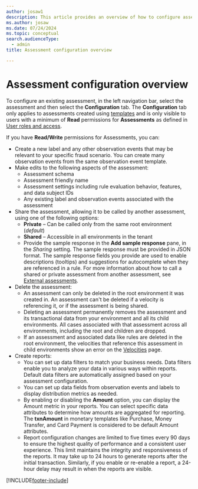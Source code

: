```yaml
---
author: josaw1
description: This article provides an overview of how to configure assessments in Fraud Protection.
ms.author: josaw
ms.date: 07/24/2024
ms.topic: conceptual
search.audienceType:
  - admin
title: Assessment configuration overview

---
```


# Assessment configuration overview

To configure an existing assessment, in the left navigation bar, select the assessment and then select the **Configuration** tab. The **Configuration** tab only applies to assessments created using [templates](assessment-create-new.md#template) and is only visible to users with a minimum of **Read** permissions for **Assessments** as defined in [User roles and access](user-roles-access.md).

If you have **Read/Write** permissions for Assessments, you can:

- Create a new label and any other observation events that may be relevant to your specific fraud scenario. You can create many observation events from the same observation event template.
- Make edits to the following aspects of the assessment:
  - Assessment schema
  - Assessment friendly name
  - Assessment settings including rule evaluation behavior, features, and data subject IDs
  - Any existing label and observation events associated with the assessment
- Share the assessment, allowing it to be called by another assessment, using one of the following options:
  - **Private** – Can be called only from the same root environment (_default_)
  - **Shared** – Accessible in all environments in the tenant
  - Provide the sample response in the **Add sample response** pane, in the *Sharing* setting. The sample response must be provided in JSON format. The sample response fields you provide are used to enable descriptions (tooltips) and suggestions for autocomplete when they are referenced in a rule. For more information about how to call a shared or private assessment from another assessment, see [External assessments](external-assessments.md).
- Delete the assessment:
  - An assessment can only be deleted in the root environment it was created in. An assessment can't be deleted if a velocity is referencing it, or if the assessment is being shared.
  - Deleting an assessment permanently removes the assessment and its transactional data from your environment and all its child environments. All cases associated with that assessment across all environments, including the root and children are dropped.
  - If an assessment and associated data like rules are deleted in the root environment, the velocities that reference this assessment in child environments show an error on the [Velocities](velocities.md) page. 
- Create reports:
  - You can set up data filters to match your business needs. Data filters enable you to analyze your data in various ways within reports. Default data filters are automatically assigned based on your assessment configuration.
  - You can set up data fields from observation events and labels to display distribution metrics as needed.  
  - By enabling or disabling the **Amount** option, you can display the Amount metric in your reports. You can select specific data attributes to determine how amounts are aggregated for reporting. The **txnAmount** in monetary templates like Purchase, Money Transfer, and Card Payment is considered to be default Amount attributes.
  - Report configuration changes are limited to five times every 90 days to ensure the highest quality of performance and a consistent user experience. This limit maintains the integrity and responsiveness of the reports. It may take up to 24 hours to generate reports after the initial transaction. Similarly, if you enable or re-enable a report, a 24-hour delay may result in when the reports are visible.


[!INCLUDE[footer-include](includes/footer-banner.md)]
